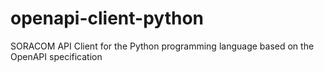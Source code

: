 # openapi-client-python
SORACOM API Client for the Python programming language based on the OpenAPI specification
